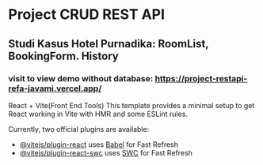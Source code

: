 # Project CRUD REST API 
## Studi Kasus Hotel Purnadika: RoomList, BookingForm. History
### visit to view demo without database: https://project-restapi-refa-javami.vercel.app/


React + Vite(Front End Tools)
This template provides a minimal setup to get React working in Vite with HMR and some ESLint rules.

Currently, two official plugins are available:

- [@vitejs/plugin-react](https://github.com/vitejs/vite-plugin-react/blob/main/packages/plugin-react/README.md) uses [Babel](https://babeljs.io/) for Fast Refresh
- [@vitejs/plugin-react-swc](https://github.com/vitejs/vite-plugin-react-swc) uses [SWC](https://swc.rs/) for Fast Refresh
